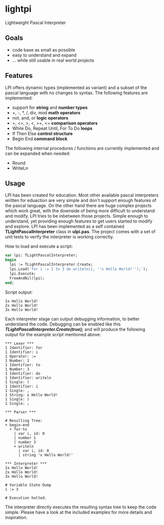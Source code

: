 # lightpi
Lightweight Pascal Interpreter

## Goals
* code base as small as possible
* easy to understand and expand
* ... while still usable in real world projects

## Features
LPI offers dynamic types (implemented as variant) and a subset of the pascal language with no changes to syntax. The following features are implemented:
* support for **string** and **number types**
* +, -, *, /, div, mod **math operators**
* not, and, or **logic operators**
* =, <>, >, <, >=, <= **comparison operators**
* While Do, Repeat Until, For To Do **loops**
* If Then Else **control structure**
* Begin End **command block**

The following internal procedures / functions are currently implemented and can be expanded when needed:
* Round
* WriteLn

## Usage
LPI has been created for education. Most other available pascal interpreters written for eduaction are very simple and don't support enough features of the pascal language. On the other hand there are huge complex projects which work great, with the downside of being more difficult to understand and modify. LPI tries to be inbetween those projects. 
Simple enough to understand, yet providing enough features to get users started to modify and explore. LPI has been implemented as a self contained **TLightPascalInterpreter** class in **ulpi.pas**. The project comes with a set of unit tests to verify the interpreter is working correctly.

How to load and execute a script:

```pascal
var lpi: TLightPascalInterpreter;
begin
  lpi := TLightPascalInterpreter.Create;
  lpi.Load('for i := 1 to 3 do writeln(i, ''x Hello World!'');');
  lpi.Execute;
  FreeAndNil(lpi);
end;  
```

Script output:

```
1x Hello World!
2x Hello World!
3x Hello World!
```

Each interpreter stage can output debugging information, to better understand the code. Debugging can be enabled like this ***TLightPascalInterpreter.Create(true);*** and will produce the following output for the example script mentioned above:

```
*** Lexer ***
1 Identifier: for
1 Identifier: i
1 Operator: :=
1 Number: 1
1 Identifier: to
1 Number: 3
1 Identifier: do
1 Identifier: writeln
1 Single: (
1 Identifier: i
1 Single: ,
1 String: x Hello World!
1 Single: )
1 Single: ;

*** Parser ***

# Resulting Tree:
+ begin-end
  + for-to
    | var i, id: 0
    | number 1
    | number 3
    + writeln
      | var i, id: 0
      | string 'x Hello World!'

*** Interpreter ***
1x Hello World!
2x Hello World!
3x Hello World!

# Variable State Dump
i := 3

# Execution halted.
```


The interpreter directly executes the resulting syntax tree to keep the code simple. Please have a look at the included examples for more details and inspiration.
